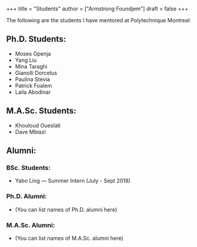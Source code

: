 +++
title = "Students"
author = ["Armstrong Foundjem"]
draft = false
+++

The following are the students I have mentored at Polytechnique Montreal:

## Ph.D. Students:
- Moses Openja
- Yang Liu
- Mina Taraghi
- Gianolli Dorcelus
- Paulina Stevia
- Patrick Foalem
- Laila Abodinar

## M.A.Sc. Students:
- Khouloud Oueslati
- Dave Mbiazi

## Alumni:

### BSc. Students:
- Yabo Ling — Summer Intern (July - Sept 2018)

### Ph.D. Alumni:
- (You can list names of Ph.D. alumni here)

### M.A.Sc. Alumni:
- (You can list names of M.A.Sc. alumni here)
